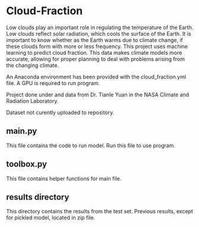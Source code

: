 # Cloud-Fraction

Low clouds play an important role in regulating the temperature of the Earth. Low clouds reflect solar radiation, which cools the surface of the Earth. It is important to know whether as the Earth warms due to climate change, if these clouds form with more or less frequency. This project uses machine learning to predict cloud fraction. This data makes climate models more accurate, allowing for proper planning to deal with problems arising from the changing climate.

An Anaconda environment has been provided with the cloud_fraction.yml file. A GPU is required to run program.

Project done under and data from Dr. Tianle Yuan in the NASA Climate and Radiation Laboratory.

Dataset not curently uploaded to repository.

## main.py

This file contains the code to run model. Run this file to use program.

## toolbox.py

This file contains helper functions for main file.

## results directory

This directory contains the results from the test set. Previous results, except for pickled model, located in zip file.
